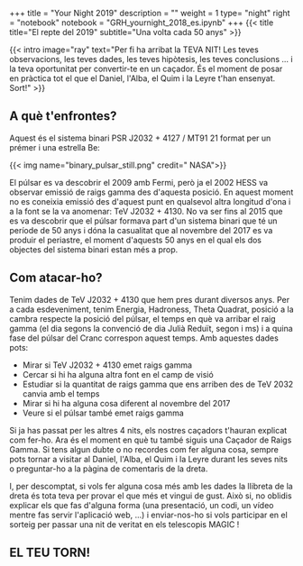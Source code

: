 +++
title = "Your Night 2019"
description = ""
weight = 1
type= "night"
right = "notebook"
notebook = "GRH_yournight_2018_es.ipynb"
+++
{{< title
    title="El repte del 2019"
    subtitle="Una volta cada 50 anys" >}}

{{< intro
    image="ray"
    text="Per fi ha arribat la TEVA NIT! Les teves observacions, les teves dades, les teves hipòtesis, les teves conclusions ... i la teva oportunitat per convertir-te en un caçador. És el moment de posar en pràctica tot el que el Daniel, l'Alba, el Quim i la Leyre t'han ensenyat. Sort!" >}}

## A què t'enfrontes?

Aquest és el sistema binari PSR J2032 + 4127 / MT91 21 format per un prémer i una estrella Be:

{{< img name="binary_pulsar_still.png" credit=" NASA">}}


El púlsar es va descobrir el 2009 amb Fermi, però ja el 2002 HESS va observar emissió de raigs gamma des d'aquesta posició. En aquest moment no es coneixia emissió des d'aquest punt en qualsevol altra longitud d'ona i a la font se la va anomenar: TeV J2032 + 4130. No va ser fins al 2015 que es va descobrir que el púlsar formava part d'un sistema binari que té un període de 50 anys i dóna la casualitat que al novembre del 2017 es va produir el periastre, el moment d'aquests 50 anys en el qual els dos objectes del sistema binari estan més a prop.

## Com atacar-ho?

Tenim dades de TeV J2032 + 4130 que hem pres durant diversos anys. Per a cada esdeveniment, tenim Energia, Hadroness, Theta Quadrat, posició a la cambra respecte la posició del púlsar, el temps en què va arribar el raig gamma (el dia segons la convenció de dia Julià Reduït, segon i ms) i a quina fase del púlsar del Cranc correspon aquest temps. Amb aquestes dades pots:

- Mirar si TeV J2032 + 4130 emet raigs gamma
- Cercar si hi ha alguna altra font en el camp de visió
- Estudiar si la quantitat de raigs gamma que ens arriben des de TeV 2032 canvia amb el temps
- Mirar si hi ha alguna cosa diferent al novembre del 2017
- Veure si el púlsar també emet raigs gamma

Si ja has passat per les altres 4 nits, els nostres caçadors t'hauran explicat com fer-ho. Ara és el moment en què tu també siguis una Caçador de Raigs Gamma. Si tens algun dubte o no recordes com fer alguna cosa, sempre pots tornar a visitar al Daniel, l'Alba, el Quim i la Leyre durant les seves nits o preguntar-ho a la pàgina de comentaris de la dreta.

I, per descomptat, si vols fer alguna cosa més amb les dades la llibreta de la dreta és tota teva per provar el que més et vingui de gust. Això si, no oblidis explicar els que fas d'alguna forma (una presentació, un codi, un vídeo mentre fas servir l'aplicació web, ...) i enviar-nos-ho si vols participar en el sorteig per passar una nit de veritat en els telescopis MAGIC !

## EL TEU TORN!
